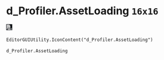 # d_Profiler.AssetLoading `16x16`
<img src="/img/d_Profiler.AssetLoading.png" width=16 height=16>

``` CSharp
EditorGUIUtility.IconContent("d_Profiler.AssetLoading")
```
```
d_Profiler.AssetLoading
```
